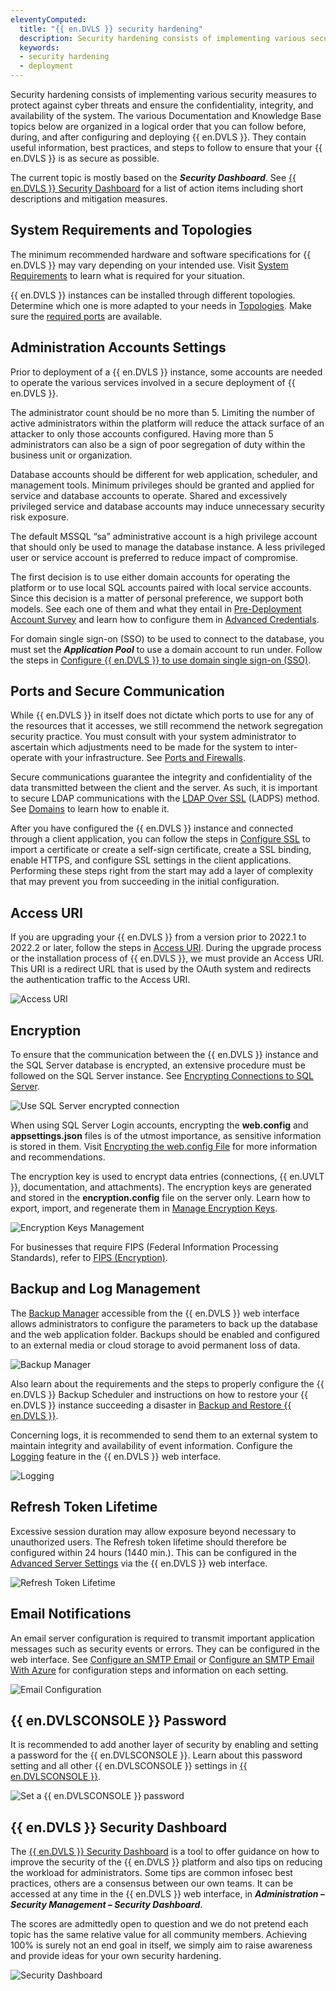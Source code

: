 ```yaml
---
eleventyComputed:
  title: "{{ en.DVLS }} security hardening"
  description: Security hardening consists of implementing various security measures to protect against cyber threats and ensure the confidentiality, integrity, and availability of the system.
  keywords:
  - security hardening
  - deployment
---
```

Security hardening consists of implementing various security measures to protect against cyber threats and ensure the confidentiality, integrity, and availability of the system. The various Documentation and Knowledge Base topics below are organized in a logical order that you can follow before, during, and after configuring and deploying {{ en.DVLS }}. They contain useful information, best practices, and steps to follow to ensure that your {{ en.DVLS }} is as secure as possible.

The current topic is mostly based on the ***Security Dashboard***. See [{{ en.DVLS }} Security Dashboard](/kb/devolutions-server/knowledge-base/server-security-dashboard/) for a list of action items including short descriptions and mitigation measures.

## System Requirements and Topologies
The minimum recommended hardware and software specifications for {{ en.DVLS }} may vary depending on your intended use. Visit [System Requirements](/server/overview/system-requirements/) to learn what is required for your situation.

{{ en.DVLS }} instances can be installed through different topologies. Determine which one is more adapted to your needs in [Topologies](/server/overview/topologies/). Make sure the [required ports](#ports-and-secure-communication) are available.

## Administration Accounts Settings
Prior to deployment of a {{ en.DVLS }} instance, some accounts are needed to operate the various services involved in a secure deployment of {{ en.DVLS }}.

The administrator count should be no more than 5. Limiting the number of active administrators within the platform will reduce the attack surface of an attacker to only those accounts configured. Having more than 5 administrators can also be a sign of poor segregation of duty within the business unit or organization.

Database accounts should be different for web application, scheduler, and management tools. Minimum privileges should be granted and applied for service and database accounts to operate. Shared and excessively privileged service and database accounts may induce unnecessary security risk exposure.

The default MSSQL “sa” administrative account is a high privilege account that should only be used to manage the database instance. A less privileged user or service account is preferred to reduce impact of compromise.

The first decision is to use either domain accounts for operating the platform or to use local SQL accounts paired with local service accounts. Since this decision is a matter of personal preference, we support both models. See each one of them and what they entail in [Pre-Deployment Account Survey](/kb/devolutions-server/knowledge-base/pre-deployment-account-survey/) and learn how to configure them in [Advanced Credentials](/server/management/devolutions-server-console/devolutions-server-settings/database/advanced-credentials/).

For domain single sign-on (SSO) to be used to connect to the database, you must set the ***Application Pool*** to use a domain account to run under. Follow the steps in [Configure {{ en.DVLS }} to use domain single sign-on (SSO)](/kb/devolutions-server/how-to-articles/configure-server-use-domain-sso/).

## Ports and Secure Communication
While {{ en.DVLS }} in itself does not dictate which ports to use for any of the resources that it accesses, we still recommend the network segregation security practice. You must consult with your system administrator to ascertain which adjustments need to be made for the system to inter-operate with your infrastructure. See [Ports and Firewalls](/kb/devolutions-server/knowledge-base/ports-firewalls/).

Secure communications guarantee the integrity and confidentiality of the data transmitted between the client and the server. As such, it is important to secure LDAP communications with the [LDAP Over SSL](/server/getting-started/security-checklist/ldap-over-ssl/) (LADPS) method. See [Domains](/server/web-interface/administration/configuration/server-settings/general/authentication/domain/) to learn how to enable it.

After you have configured the {{ en.DVLS }} instance and connected through a client application, you can follow the steps in [Configure SSL](/kb/devolutions-server/how-to-articles/configure-ssl/) to import a certificate or create a self-sign certificate, create a SSL binding, enable HTTPS, and configure SSL settings in the client applications. Performing these steps right from the start may add a layer of complexity that may prevent you from succeeding in the initial configuration.

## Access URI
If you are upgrading your {{ en.DVLS }} from a version prior to 2022.1 to 2022.2 or later, follow the steps in [Access URI](/kb/devolutions-server/knowledge-base/access-uri/). During the upgrade process or the installation process of {{ en.DVLS }}, we must provide an Access URI. This URI is a redirect URL that is used by the OAuth system and redirects the authentication traffic to the Access URI.

![Access URI](https://webdevolutions.azureedge.net/docs/en/kb/KB2211.png)

## Encryption
To ensure that the communication between the {{ en.DVLS }} instance and the SQL Server database is encrypted, an extensive procedure must be followed on the SQL Server instance. See [Encrypting Connections to SQL Server](/server/getting-started/security-checklist/encrypting-connections-sql-server/).

![Use SQL Server encrypted connection](https://webdevolutions.azureedge.net/docs/en/kb/KB2212.png)

When using SQL Server Login accounts, encrypting the **web.config** and **appsettings.json** files is of the utmost importance, as sensitive information is stored in them. Visit [Encrypting the web.config File](/kb/devolutions-server/how-to-articles/encrypting-web-config-file/) for more information and recommendations.

The encryption key is used to encrypt data entries (connections, {{ en.UVLT }}, documentation, and attachments). The encryption keys are generated and stored in the **encryption.config** file on the server only. Learn how to export, import, and regenerate them in [Manage Encryption Keys](/kb/devolutions-server/how-to-articles/manage-encryption-keys/).

![Encryption Keys Management](https://webdevolutions.azureedge.net/docs/en/kb/KB2213.png)

For businesses that require FIPS (Federal Information Processing Standards), refer to [FIPS (Encryption)](/kb/remote-desktop-manager/troubleshooting-articles/forticlient/fips-encryption/).

## Backup and Log Management
The [Backup Manager](/server/web-interface/administration/backup/backup-manager/) accessible from the {{ en.DVLS }} web interface allows administrators to configure the parameters to back up the database and the web application folder. Backups should be enabled and configured to an external media or cloud storage to avoid permanent loss of data.

![Backup Manager](https://webdevolutions.azureedge.net/docs/en/kb/KB2214.png)

Also learn about the requirements and the steps to properly configure the {{ en.DVLS }} Backup Scheduler and instructions on how to restore your {{ en.DVLS }} instance succeeding a disaster in [Backup and Restore {{ en.DVLS }}](/kb/devolutions-server/knowledge-base/backup-restore-server/).

Concerning logs, it is recommended to send them to an external system to maintain integrity and availability of event information. Configure the [Logging](/server/web-interface/administration/configuration/server-settings/general/logging/) feature in the {{ en.DVLS }} web interface.

![Logging](https://webdevolutions.azureedge.net/docs/en/kb/KB2215.png)

## Refresh Token Lifetime
Excessive session duration may allow exposure beyond necessary to unauthorized users. The Refresh token lifetime should therefore be configured within 24 hours (1440 min.). This can be configured in the [Advanced Server Settings](/server/web-interface/administration/configuration/server-settings/general/advanced/) via the {{ en.DVLS }} web interface.

![Refresh Token Lifetime](https://webdevolutions.azureedge.net/docs/en/kb/KB2216.png)

## Email Notifications
An email server configuration is required to transmit important application messages such as security events or errors. They can be configured in the web interface. See [Configure an SMTP Email](/kb/devolutions-server/how-to-articles/configure-smtp-server/configure-smtp-email/) or [Configure an SMTP Email With Azure](/kb/devolutions-server/how-to-articles/configure-smtp-server/configure-smtp-email-azure/) for configuration steps and information on each setting.

![Email Configuration](https://webdevolutions.azureedge.net/docs/en/kb/KB2217.png)

## {{ en.DVLSCONSOLE }} Password
It is recommended to add another layer of security by enabling and setting a password for the {{ en.DVLSCONSOLE }}. Learn about this password setting and all other {{ en.DVLSCONSOLE }} settings in [{{ en.DVLSCONSOLE }}](/server/management/devolutions-server-console/).

![Set a {{ en.DVLSCONSOLE }} password](https://webdevolutions.azureedge.net/docs/en/kb/KB2218.png)

## {{ en.DVLS }} Security Dashboard
The [{{ en.DVLS }} Security Dashboard](/kb/devolutions-server/knowledge-base/server-security-dashboard/) is a tool to offer guidance on how to improve the security of the {{ en.DVLS }} platform and also tips on reducing the workload for administrators. Some tips are common infosec best practices, others are a consensus between our own teams. It can be accessed at any time in the {{ en.DVLS }} web interface, in ***Administration – Security Management – Security Dashboard***.

The scores are admittedly open to question and we do not pretend each topic has the same relative value for all community members. Achieving 100% is surely not an end goal in itself, we simply aim to raise awareness and provide ideas for your own security hardening.

![Security Dashboard](https://webdevolutions.azureedge.net/docs/en/kb/KB2210.png)
